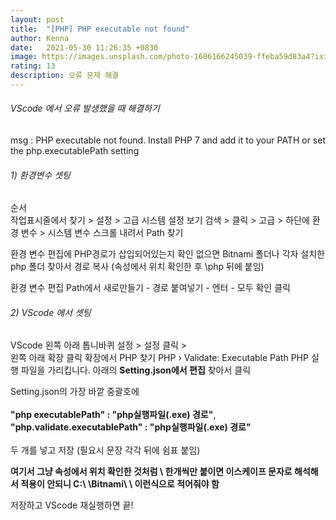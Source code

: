 ```yaml
---
layout: post
title:  "[PHP] PHP executable not found"
author: Kenna
date:   2021-05-30 11:26:35 +0830
image: https://images.unsplash.com/photo-1606166245039-ffeba59d83a4?ixid=MnwxMjA3fDB8MHxwaG90by1wYWdlfHx8fGVufDB8fHx8&ixlib=rb-1.2.1&auto=format&fit=crop&w=1284&q=80
rating: 13
description: 오류 문제 해결
---
```


###### VScode 에서 오류 발생했을 때 해결하기

msg : PHP executable not found. Install PHP 7 and add it to your PATH or set the php.executablePath setting

###### 1) 환경변수 셋팅

순서<br>
작업표시줄에서 찾기 > 설정 > 고급 시스템 설정 보기 검색 > 클릭 > 고급 > 하단에 환경 변수 > 시스템 변수 스크롤 내려서 Path 찾기

환경 변수 편집에 PHP경로가 삽입되어있는지 확인
없으면 Bitnami 폴더나 각자 설치한 php 폴더 찾아서 경로 복사
(속성에서 위치 확인한 후 \php 뒤에 붙임)

환경 변수 편집 Path에서 새로만들기 - 경로 붙여넣기 - 엔터 - 모두 확인 클릭

###### 2) VScode 에서 셋팅

VScode 왼쪽 아래 톱니바퀴 설정 > 설정 클릭 ><br>
왼쪽 아래 확장 클릭
확장에서 PHP 찾기
PHP › Validate: Executable Path PHP 실행 파일을 가리킵니다. 아래의 
**Setting.json에서 편집** 찾아서 클릭

Setting.json의 가장 바깥 중괄호에<br><br>
**"php executablePath" : "php실행파일(.exe) 경로"**,<br>
**"php.validate.executablePath" : "php실행파일(.exe) 경로"**<br><br>
두 개를 넣고 저장 (필요시 문장 각각 뒤에 쉼표 붙임)

**여기서 그냥 속성에서 위치 확인한 것처럼 \ 한개씩만 붙이면 이스케이프 문자로 해석해서 적용이 안되니 C:\ \Bitnami\ \ 이런식으로 적어줘야 함**

저장하고 
VScode 재실행하면 끝!